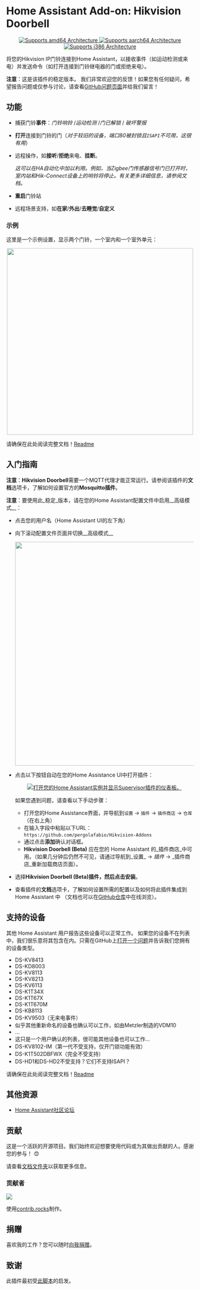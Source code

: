 # Home Assistant Add-on: Hikvision Doorbell

<p align="center">
   <a href="https://img.shields.io/badge/amd64-yes-green.svg">
      <img alt="Supports amd64 Architecture" src="https://img.shields.io/badge/amd64-yes-green.svg">
   </a>
   <a href="https://img.shields.io/badge/aarch64-yes-green.svg">
      <img alt="Supports aarch64 Architecture" src="https://img.shields.io/badge/aarch64-yes-green.svg">
   </a>
   <a href="https://img.shields.io/badge/i386-yes-green.svg">
      <img alt="Supports i386 Architecture" src="https://img.shields.io/badge/i386-yes-green.svg">
   </a>
</p>

将您的Hikvision IP门铃连接到Home Assistant，以接收事件（如运动检测或来电）并发送命令（如打开连接到门铃继电器的门或拒绝来电）。

__注意__：这是该插件的稳定版本。
我们非常欢迎您的反馈！如果您有任何疑问，希望报告问题或仅参与讨论，请查看[GitHub问题页面](https://github.com/pergolafabio/Hikvision-Addons/issues)并给我们留言！

## 功能
- 捕获门铃**事件**：_门铃响铃_ /_运动检测_ /_门已解锁_ / _破坏警报_
- **打开**连接到门铃的门（_对于较旧的设备，端口80被封锁且`ISAPI`不可用，这很有用_）
- 远程操作，如**接听**/**拒绝**来电、**挂断**。

   _这可以在HA自动化中加以利用。例如，当Zigbee门传感器信号门已打开时，室内站和Hik-Connect设备上的响铃将停止。有关更多详细信息，请参阅文档。_
- **重启**门铃站
- 远程场景支持，如**在家**/**外出**/**去睡觉**/**自定义**

### 示例

这里是一个示例设置，显示两个门铃，一个室内和一个室外单元：

<p align="center">
   <img src="https://raw.githubusercontent.com/pergolafabio/Hikvision-Addons/dev/hikvision-doorbell/assets/docs_sensors.png" width="500px">
</p>

请确保在此处阅读完整文档！[Readme](DOCS.md)

## 入门指南

**注意**：**Hikvision Doorbell**需要一个MQTT代理才能正常运行。请参阅该插件的**文档**选项卡，了解如何设置官方的**Mosquitto插件**。

__注意__：要使用此_稳定_版本，请在您的Home Assistant配置文件中启用__高级模式__：
   - 点击您的用户名（Home Assistant UI的左下角）
   - 向下滚动配置文件页面并切换__高级模式__
     <p align="center">
     <img src="https://user-images.githubusercontent.com/4510647/221361317-a9076a72-9762-4320-8302-24414e6019f2.png" width="600">
     </p>
- 点击以下按钮自动在您的Home Assistance UI中打开插件：
   <p align="center">
      <a href="https://my.home-assistant.io/redirect/supervisor_addon/? addon=aff2db71_hikvision_doorbell_beta&repository_url=https%3A%2F%2Fgithub.com%2Fpergolafabio%2FHikvision-Addons" target="_blank">
         <img src="https://my.home-assistant.io/badges/supervisor_addon.svg" alt="打开您的Home Assistant实例并显示Supervisor插件的仪表板。" />
      </a>
   </p>

   如果您遇到问题，请查看以下手动步骤：
   - 打开您的Home Assistance界面，并导航到`设置` -> `插件` -> `插件商店` -> `仓库`（在右上角）
   - 在输入字段中粘贴以下URL：`https://github.com/pergolafabio/Hikvision-Addons`
   - 通过点击**添加**确认对话框。
   - **Hikvision Doorbell (Beta)** 应在您的 Home Assistant 的_插件商店_中可用。（如果几分钟后仍然不可见，请通过导航到_设置_ -> _插件_ -> _插件商店_重新加载商店页面）。
- 选择**Hikvision Doorbell (Beta)**插件，然后点击**安装**。
- 查看插件的**文档**选项卡，了解如何设置所需的配置以及如何将此插件集成到 Home Assistant 中
（文档也可以在[GitHub仓库](DOCS.md)中在线浏览）。

## 支持的设备
其他 Home Assistant 用户报告这些设备可以正常工作。
如果您的设备不在列表中，我们很乐意将其包含在内。只需在GitHub上[打开一个问题](https://github.com/pergolafabio/Hikvision-Addons/issues)并告诉我们您拥有的设备类型。

- DS-KV8413
- DS-KD8003
- DS-KV8113
- DS-KV8213
- DS-KV6113
- DS-K1T34X
- DS-K1T67X
- DS-K1T670M
- DS-KB8113
- DS-KV9503（无来电事件）
- 似乎其他重新命名的设备也确认可以工作，如由Metzler制造的VDM10
- ...
- 这只是一个用户确认的列表，很可能其他设备也可以工作...
- DS-KV8102-IM（第一代不受支持，仅开门锁功能有效）
- DS-K1T502DBFWX（完全不受支持）
- DS-HD1和DS-HD2不受支持？它们不支持ISAPI？

请确保在此处阅读完整文档！[Readme](DOCS.md)

## 其他资源
- [Home Assistant社区论坛](https://community.home-assistant.io/t/add-on-hikvision-doorbell-integration/532796)

## 贡献

这是一个活跃的开源项目。我们始终欢迎想要使用代码或为其做出贡献的人。感谢您的参与！ :heart_eyes:

请查看[文档文件夹](docs/)以获取更多信息。

### 贡献者
<a href="https://github.com/pergolafabio/Hikvision-Addons/graphs/contributors">
  <img src="https://contrib.rocks/image?repo=pergolafabio/Hikvision-Addons" />
</a>

使用[contrib.rocks](https://contrib.rocks)制作。

## 捐赠
喜欢我的工作？您可以随时[向我捐赠](https://paypal.me/pergolafabio)。

## 致谢
此插件最初受[此脚本](https://github.com/laszlojakab/hikvision-intercom-python-demo)的启发。